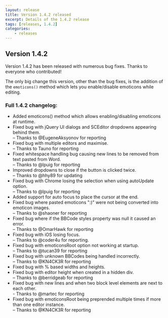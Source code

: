 ```yaml
---
layout: release
title: Version 1.4.2 released
excerpt: Details of the 1.4.2 release
tags: [releases, 1.4.2]
categories:
    - releases
---
```

## Version 1.4.2

Version 1.4.2 has been released with numerous bug fixes. Thanks to everyone who contributed!

The only big change this version, other than the bug fixes, is the addition of the `emoticons()` method which lets you enable/disable emoticons while editing.


### Full 1.4.2 changelog:

<div class="well">
	<ul>
		<li>Added emoticons() method which allows enabling/disabling emoticons at runtime.</li>
		<li>Fixed bug with jQuery UI dialogs and SCEditor dropdowns appearing behind them.<br>
		 &ndash; Thanks to @EugeneAksyonov for reporting</li>
		<li>Fixed bug with multiple editors and maximise.<br>
		 &ndash; Thanks to Tauno for reporting</li>
		<li>Fixed whitespace handling bug causing new lines to be removed from text pasted from Word.<br>
		 &ndash; Thanks to @lpuig for reporting</li>
		<li>Improved dropdowns to close if the button is clicked twice.<br>
		 &ndash; Thanks to @hhy89 for updating</li>
		<li>Fixed bug with Chrome losing the selection when using autoUpdate option.<br>
		 &ndash; Thanks to @lpuig for reporting</li>
		<li>Added support for auto focus to place the cursor at the end.</li>
		<li>Fixed bug where pasted emoticons ":)" were not being converted into emoticon images.<br>
		 &ndash; Thanks to @shaoner for reporting</li>
		<li>Fixed bug where if the BBCode styles property was null it caused an error.<br>
		 &ndash; Thanks to @OmarHawk for reporting</li>
		<li>Fixed bug with iOS losing focus.<br>
		 &ndash; Thanks to @coder4u for reporting.</li>
		<li>Fixed bug with emoticonsRoot option not working at startup.<br>
		 &ndash; Thanks to @tucan39 for reporting</li>
		<li>Fixed bug with unknown BBCodes being handled incorrectly.<br>
		 &ndash; Thanks to @KN4CK3R for reporting</li>
		<li>Fixed bug with % based widths and heights.</li>
		<li>Fixed bug with editor height when created in a hidden div.<br>
		 &ndash; Thanks to @berridgeab for reporting</li>
		<li>Fixed bug with new lines and when two block level elements are next to each other.<br>- Thanks to @martec for reporting</li>
		<li>Fixed bug with emoticonsRoot being preprended multiple times if more than one editor instance.<br>
		 &ndash; Thanks to @KN4CK3R for reporting</li>
	</ul>
</div>

